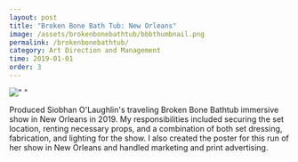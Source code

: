 ```yaml
---
layout: post
title: "Broken Bone Bath Tub: New Orleans"
image: /assets/brokenbonebathtub/bbbthumbnail.png
permalink: /brokenbonebathtub/
category: Art Direction and Management
time: 2019-01-01
order: 3
---
```

![" "](/assets/gather/ )

Produced Siobhan O'Laughlin's traveling Broken Bone Bathtub immersive show in New Orleans in 2019. My responsibilities included securing the set location, renting necessary props, and a combination of both set dressing, fabrication, and lighting for the show. I also created the poster for this run of her show in New Orleans and handled marketing and print advertising. 